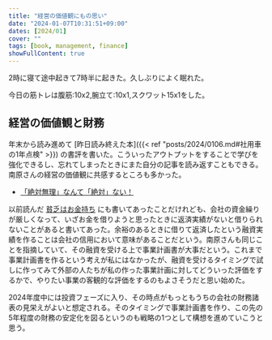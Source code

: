 ```yaml
---
title: "経営の価値観にもの思い"
date: "2024-01-07T10:31:51+09:00"
dates: [2024/01]
cover: ""
tags: [book, management, finance]
showFullContent: true
---
```


2時に寝て途中起きて7時半に起きた。久しぶりによく眠れた。

今日の筋トレは腹筋:10x2,腕立て:10x1,スクワット15x1をした。

## 経営の価値観と財務

年末から読み進めて [昨日読み終えた本]({{< ref "posts/2024/0106.md#社用車の1年点検" >}}) の書評を書いた。こういったアウトプットをすることで学びを強化できるし、忘れてしまったときにまた自分の記事を読み返すこともできる。南原さんの経営の価値観に共感するところも多かった。

* [「絶対無理」なんて「絶対」ない！](https://note.com/t2y1979/n/n5fffbeaf494b)

以前読んだ [貧乏はお金持ち](https://note.com/t2y1979/n/n634abc4c3941) にも書いてあったことだけれども、会社の資金繰りが厳しくなって、いざお金を借りようと思ったときに返済実績がないと借りられないことがあると書いてあった。余裕のあるときに借りて返済したという融資実績を作ることは会社の信用において意味があることだという。南原さんも同じことを指摘していて、その融資を受ける上で事業計画書が大事だという。これまで事業計画書を作るという考えが私にはなかったが、融資を受けるタイミングで試しに作ってみて外部の人たちが私の作った事業計画に対してどういった評価をするかで、やりたい事業の客観的な評価をするのもよさそうだと思い始めた。

2024年度中には投資フェーズに入り、その時点がもっともうちの会社の財務諸表の見栄えがよいと想定される。そのタイミングで事業計画書を作り、この先の5年程度の財務の安定化を図るというのも戦略の1つとして構想を進めていこうと思う。
